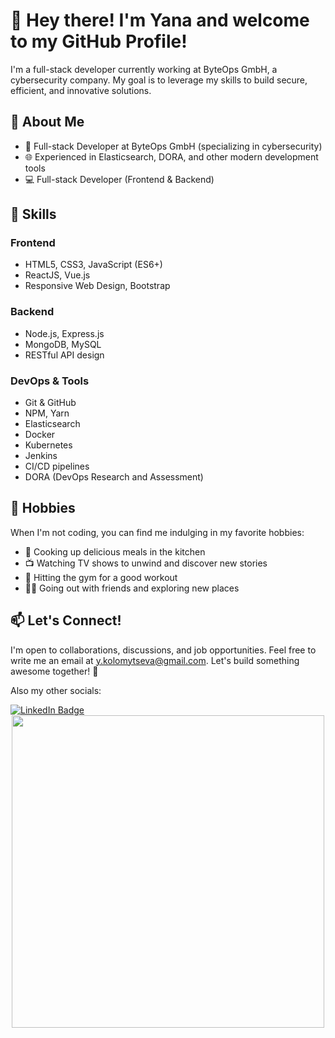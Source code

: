 # 👋 Hey there! I'm Yana and welcome to my GitHub Profile!

I'm a full-stack developer currently working at ByteOps GmbH, a cybersecurity company. My goal is to leverage my skills to build secure, efficient, and innovative solutions.

## 🚀 About Me

- 💼 Full-stack Developer at ByteOps GmbH (specializing in cybersecurity)
- 🌐 Experienced in Elasticsearch, DORA, and other modern development tools
- 💻 Full-stack Developer (Frontend & Backend)

## 🌟 Skills

### Frontend
- HTML5, CSS3, JavaScript (ES6+)
- ReactJS, Vue.js
- Responsive Web Design, Bootstrap

### Backend
- Node.js, Express.js
- MongoDB, MySQL
- RESTful API design

### DevOps & Tools
- Git & GitHub
- NPM, Yarn
- Elasticsearch
- Docker
- Kubernetes
- Jenkins
- CI/CD pipelines
- DORA (DevOps Research and Assessment)

## 🌈 Hobbies

When I'm not coding, you can find me indulging in my favorite hobbies:

- 🍳 Cooking up delicious meals in the kitchen
- 📺 Watching TV shows to unwind and discover new stories
- 💪 Hitting the gym for a good workout
- 🚶‍♂️ Going out with friends and exploring new places

## 📫 Let's Connect!

I'm open to collaborations, discussions, and job opportunities. Feel free to write me an email at [y.kolomytseva@gmail.com](mailto:y.kolomytseva@gmail.com).
Let's build something awesome together! 🚀

Also my other socials:
<div id="badges">
  <a href="www.linkedin.com/in/yana-kolomytseva">
    <img src="https://img.shields.io/badge/LinkedIn-blue?style=for-the-badge&logo=linkedin&logoColor=white" alt="LinkedIn Badge"/>
  </a>
</div>
<div id="header" align="center">
  <img src="https://media.giphy.com/media/v1.Y2lkPTc5MGI3NjExNGtmNTl1anhxam9mbnQxZzIxZmw4em51N3NydHFsZW1pd2c2N2FvcCZlcD12MV9pbnRlcm5hbF9naWZfYnlfaWQmY3Q9Zw/Vbtc9VG51NtzT1Qnv1/giphy.gif" width="500"/>
</div>
